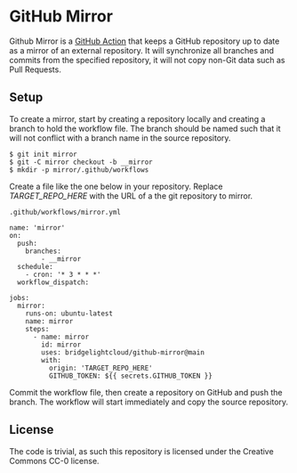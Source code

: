 # GitHub Mirror

Github Mirror is a [GitHub Action](https://github.com/features/actions) that keeps a GitHub repository up to date as
a mirror of an external repository. It will synchronize all branches and commits from the specified repository, it
will not copy non-Git data such as Pull Requests.

## Setup
To create a mirror, start by creating a repository locally and creating a branch to hold the workflow file. The branch
should be named such that it will not conflict with a branch name in the source repository.

```
$ git init mirror
$ git -C mirror checkout -b __mirror
$ mkdir -p mirror/.github/workflows
```

Create a file like the one below in your repository. Replace *TARGET_REPO_HERE* with the URL of a the git repository
to mirror.

`.github/workflows/mirror.yml`
```
name: 'mirror'
on:
  push:
    branches:
        - __mirror
  schedule:
    - cron: '* 3 * * *'
  workflow_dispatch:

jobs:
  mirror:
    runs-on: ubuntu-latest
    name: mirror
    steps:
      - name: mirror
        id: mirror
        uses: bridgelightcloud/github-mirror@main
        with:
          origin: 'TARGET_REPO_HERE'
          GITHUB_TOKEN: ${{ secrets.GITHUB_TOKEN }}
```

Commit the workflow file, then create a repository on GitHub and push the branch. The workflow will start
immediately and copy the source repository.

## License
The code is trivial, as such this repository is licensed under the Creative Commons CC-0 license.
